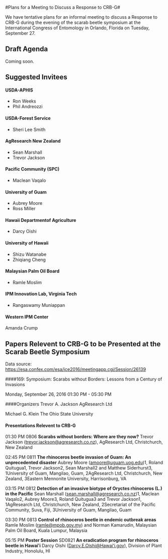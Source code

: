 #Plans for a Meeting to Discuss a Response to CRB-G#

We have tentative plans for an informal meeting to discuss a Response to CRB-G during
the evening of the scarab beetle symposium at the International Congress of Entomology in Orlando, Florida
on Tuesday, September 27. 

## Draft Agenda
Coming soon.

## Suggested Invitees
 
#### USDA-APHIS
* Ron Weeks
* Phil Andreozzi
 
#### USDA-Forest Service
* Sheri Lee Smith

#### AgResearch New Zealand
* Sean Marshall
* Trevor Jackson

#### Pacific Community (SPC)
* Maclean Vaqalo

#### University of Guam
* Aubrey Moore
* Ross Miller

#### Hawaii Departmentof Agriculture
* Darcy Oishi

#### University of Hawaii
* Shizu Watanabe
* Zhiqiang Cheng

#### Malaysian Palm Oil Board
* Ramle Moslim

#### IPM Innovation Lab, Virginia Tech
* Rangaswamy Muniappan

#### Western IPM Center
Amanda Crump

## Papers Relevent to CRB-G to be Presented at the Scarab Beetle Symposium

Data source: https://esa.confex.com/esa/ice2016/meetingapp.cgi/Session/26139

####169: Symposium: Scarabs without Borders: Lessons from a Century of Invasions

Monday, September 26, 2016  01:30 PM - 05:30 PM

####Organizers
Trevor A. Jackson
AgResearch Ltd

Michael G. Klein
The Ohio State University

#### Presentations Relevent to CRB-G
01:30 PM
0806 **Scarabs without borders: Where are they now?**
Trevor Jackson (trevor.jackson@agresearch.co.nz), AgResearch Ltd, Christchurch, New Zealand

02:45 PM
0811 **The rhinoceros beetle invasion of Guam: An unprecedented disaster**
Aubrey Moore (amoore@uguam.uog.edu)1, Roland Quitugua1, Trevor Jackson2, Sean Marshall2 and Matthew Siderhurst3, 1University of Guam, Mangilao, Guam, 2AgResearch Ltd, Christchurch, New Zealand, 3Eastern Mennonite University, Harrisonburg, VA

03:15 PM
0812 **Detection of an invasive biotype of Oryctes rhinoceros (L.) in the Pacific**
Sean Marshall (sean.marshall@agresearch.co.nz)1, Maclean Vaqalo2, Aubrey Moore3, Roland Quitugua3 and Trevor Jackson1, 1AgResearch Ltd, Christchurch, New Zealand, 2Secretariat of the Pacific Community, Suva, Fiji, 3University of Guam, Mangilao, Guam

03:30 PM
0813 **Control of rhinoceros beetle in endemic outbreak areas**
Ramle Moslim (ramle@mpob.gov.my) and Norman Kamarudin, Malaysian Palm Oil Board, Kuala Lumpur, Malaysia

05:15 PM **Poster Session**
SD0821 **An eradication program for rhinoceros beetle in Hawaiʻi**
Darcy Oishi (Darcy.E.Oishi@Hawaiʻi.gov), Division of Plant Industry, Honolulu, HI




